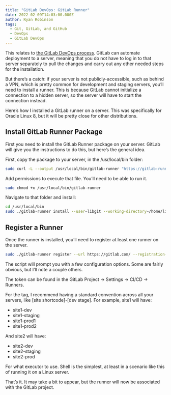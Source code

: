 ```yaml
---
title: "GitLab DevOps: GitLab Runner"
date: 2022-02-09T14:03:00.000Z
author: Ryan Robinson
tags:
  - Git, GitLab, and GitHub
  - DevOps
  - GitLab DevOps
---
```


This relates to [the GitLab DevOps process](/tags/gitlab-devops/). GitLab can automate deployment to a server, meaning that you do not have to log in to that server separately to pull the changes and carry out any other needed steps for the installation.

But there’s a catch: if your server is not publicly-accessible, such as behind a VPN, which is pretty common for development and staging servers, you’ll need to install a runner. This is because GitLab cannot initialize a connection to a hidden server, so the server will have to start the connection instead.

Here’s how I installed a GitLab runner on a server. This was specifically for Oracle Linux 8, but it will be pretty close for other distributions.

## Install GitLab Runner Package

First you need to install the GitLab Runner package on your server. GitLab will give you the instructions to do this, but here’s the general idea.

First, copy the package to your server, in the /usr/local/bin folder:

```bash
sudo curl -L --output /usr/local/bin/gitlab-runner "https://gitlab-runner-downloads.s3.amazonaws.com/latest/binaries/gitlab-runner-linux-amd64"
```

Add permissions to execute that file. You’ll need to be able to run it.

```bash
sudo chmod +x /usr/local/bin/gitlab-runner
```

Navigate to that folder and install:

```bash
cd /usr/local/bin
sudo ./gitlab-runner install --user=libgit --working-directory=/home/libgit
```

## Register a Runner

Once the runner is installed, you’ll need to register at least one runner on the server.

```bash
sudo ./gitlab-runner register --url https://gitlab.com/ --registration-token [token]
```

The script will prompt you with a few configuration options. Some are fairly obvious, but I’ll note a couple others.

The token can be found in the GitLab Project -&gt; Settings -&gt; CI/CD -&gt; Runners.

For the tag, I recommend having a standard convention across all your servers, like \[site shortcode\]-\[dev stage\]. For example, site1 will have:

- site1-dev
- site1-staging
- site1-prod1
- site1-prod2

And site2 will have:

- site2-dev
- site2-staging
- site2-prod

For what executor to use. Shell is the simplest, at least in a scenario like this of running it on a Linux server.

That’s it. It may take a bit to appear, but the runner will now be associated with the GitLab project.
